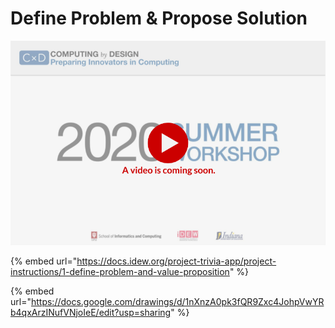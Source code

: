 # Define Problem & Propose Solution

![](../../.gitbook/assets/vidcoming-welcome.png)

{% embed url="https://docs.idew.org/project-trivia-app/project-instructions/1-define-problem-and-value-proposition" %}

{% embed url="https://docs.google.com/drawings/d/1nXnzA0pk3fQR9Zxc4JohpVwYRb4qxArzINufVNjoIeE/edit?usp=sharing" %}



